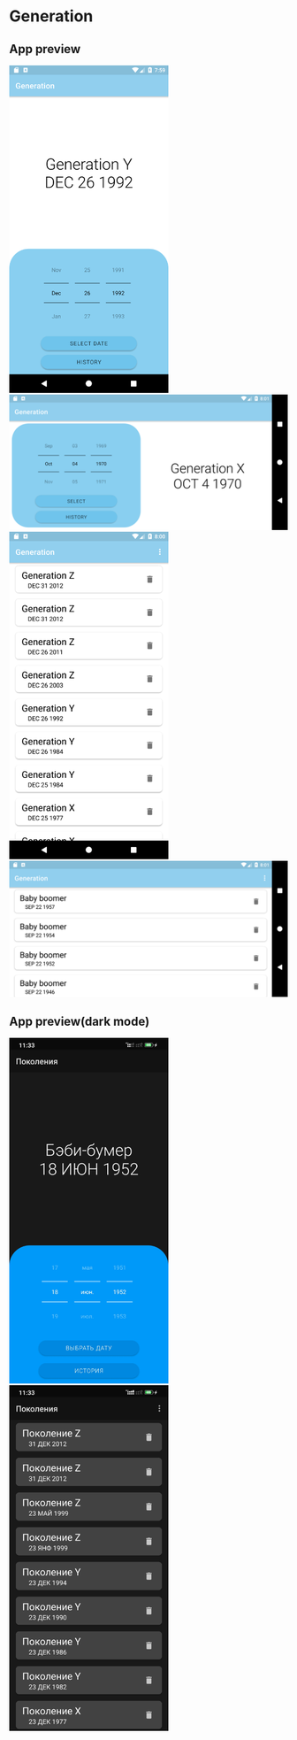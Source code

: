 # Generation

## App preview
<img src="https://github.com/Sambitrex/Generation/blob/master/app_preview/main%20activtity(portrait%20mode).png" alt="MainActivity(portrait)"  width="288">
<img src="https://github.com/Sambitrex/Generation/blob/master/app_preview/main%20activity(landscape%20mode).png" alt="MainActivity(landscape)"  width="592">

<img src="https://github.com/Sambitrex/Generation/blob/master/app_preview/history%20activity(portrait%20mode).png" alt="HistoryActivity(portrait)"  width="288">
<img src="https://github.com/Sambitrex/Generation/blob/master/app_preview/history%20activity(landscape%20mode).png" alt="HistoryActivity(landscape)"  width="592">

## App preview(dark mode) 
<img src="https://github.com/Sambitrex/Generation/blob/master/app_preview/dark_theme/main%20activity(dark).jpg" alt="MainActivity(dark)"  width="288">
<img src="https://github.com/Sambitrex/Generation/blob/master/app_preview/dark_theme/history%20activity(dark).jpg" alt="HistoryActivity(dark)"  width="288">
    
